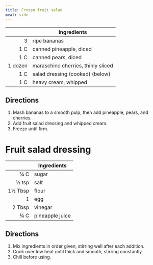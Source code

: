 ```yaml
---
title: Frozen fruit salad
meal: side
---
```


|| Ingredients |
|-:|-|
3       | ripe bananas
1 C     | canned pineapple, diced
1 C     | canned pears, diced
1 dozen | maraschino cherries, thinly sliced
1 C     | salad dressing (cooked) (below)
1 C     | heavy cream, whipped

## Directions

1. Mash bananas to a smooth pulp, then add pineapple, pears, and cherries.
2. Add fruit salad dressing and whipped cream.
3. Freeze until firm.

# Fruit salad dressing

|| Ingredients |
|-:|-|
¼ C     | sugar
½ tsp   | salt
1½ Tbsp | flour
1       | egg
2 Tbsp  | vinegar
¾ C     | pineapple juice

## Directions

1. Mix ingredients in order given, stirring well after each addition.
2. Cook over low heat until thick and smooth, stirring constantly.
3. Chill before using.

